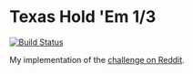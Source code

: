 # Texas Hold 'Em 1/3

[![Build Status](https://travis-ci.org/robinkanters/texasholdm1of3.svg?branch=master)](https://travis-ci.org/robinkanters/texasholdm1of3)

My implementation of the [challenge on Reddit](http://www.reddit.com/r/dailyprogrammer/comments/378h44/20150525_challenge_216_easy_texas_hold_em_1_of_3/).
